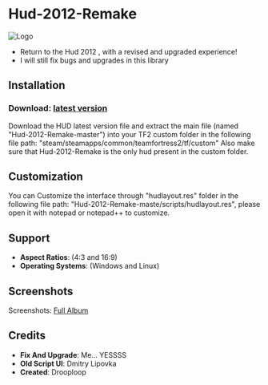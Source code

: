 # Hud-2012-Remake
![Logo](https://i.imgur.com/X3SWG5h.jpeg)
- Return to the Hud 2012 , with a revised and upgraded experience!
- I will still fix bugs and upgrades in this library

## Installation
### Download: [latest version](https://github.com/K-M19/Hud-2012-Remake/archive/refs/heads/master.zip)
Download the HUD latest version file and extract the main file (named "Hud-2012-Remake-master") into your TF2 custom folder in the following file path: "steam/steamapps/common/teamfortress2/tf/custom"
Also make sure that Hud-2012-Remake is the only hud present in the custom folder.

## Customization
You can Customize the interface through "hudlayout.res" folder in the following file path: "Hud-2012-Remake-maste/scripts/hudlayout.res", please open it with notepad or notepad++ to customize.


## Support
- **Aspect Ratios**: (4:3 and 16:9)
- **Operating Systems**: (Windows and Linux)

## Screenshots
Screenshots: [Full Album](https://imgur.com/a/V0LVY94)

## Credits
- **Fix And Upgrade**: Me... YESSSS
- **Old Script UI**: Dmitry Lipovka
- **Created**: Drooploop
